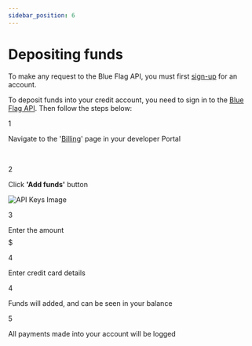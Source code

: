 ```yaml
---
sidebar_position: 6
---
```


# Depositing funds

To make any request to the Blue Flag API, you must first [sign-up](https://app.blueflag.com.au/get-started) for an account.

To deposit funds into your credit account, you need to sign in to the [Blue Flag API](https://app.blueflag.com.au/dashboard). Then follow the steps below:

<div className="list">
<span>1</span> 

Navigate to the '[Billing](https://app.blueflag.com.au/api-keys)' page in your developer Portal

<br/>

<span>2</span> 

Click **'Add funds'** button

</div>


![API Keys Image](/img/getting-started/api-keys.png)


<div className="list">
<span>3</span> 

Enter the amount $$$$$

</div>


<div className="list">
<span>4</span> 

Enter credit card details

</div>

<div className="list">
<span>4</span> 

Funds will added, and can be seen in your balance

</div>

<div className="list">
<span>5</span> 

All payments made into your account will be logged

</div>

